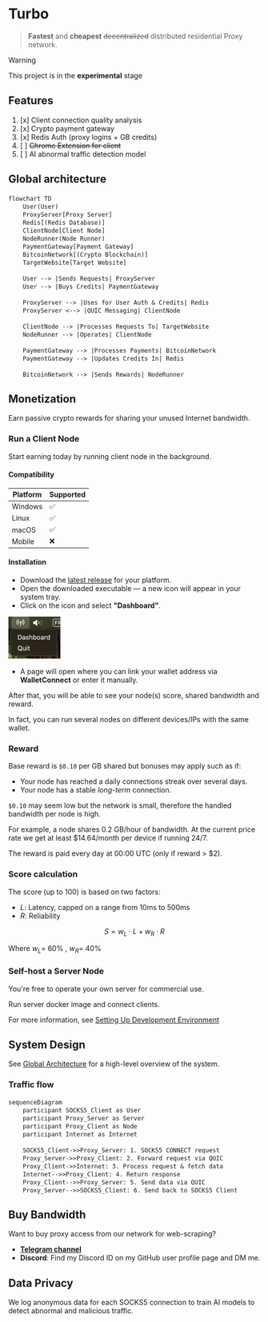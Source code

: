 # Turbo

> **Fastest** and **cheapest** ~~decentralized~~ distributed residential Proxy network.

> [!WARNING]
> This project is in the **experimental** stage

## Features

1. [x] Client connection quality analysis
2. [x] Crypto payment gateway
3. [x] Redis Auth (proxy logins + GB credits)
4. [ ] ~~Chrome Extension for client~~
5. [ ] AI abnormal traffic detection model

[//]: # (7. [ ] LLM Data Extraction with Cuelang)

## Global architecture

```mermaid
flowchart TD
    User(User)
    ProxyServer[Proxy Server]
    Redis[(Redis Database)]
    ClientNode[Client Node]
    NodeRunner(Node Runner)
    PaymentGateway[Payment Gateway]
    BitcoinNetwork[(Crypto Blockchain)]
    TargetWebsite[Target Website]

    User --> |Sends Requests| ProxyServer
    User --> |Buys Credits| PaymentGateway

    ProxyServer --> |Uses for User Auth & Credits| Redis
    ProxyServer <--> |QUIC Messaging| ClientNode

    ClientNode --> |Processes Requests To| TargetWebsite
    NodeRunner --> |Operates| ClientNode

    PaymentGateway --> |Processes Payments| BitcoinNetwork
    PaymentGateway --> |Updates Credits In| Redis

    BitcoinNetwork --> |Sends Rewards| NodeRunner
```

## Monetization

Earn passive crypto rewards for sharing your unused Internet bandwidth.

### Run a Client Node

Start earning today by running client node in the background.

#### Compatibility

| Platform | Supported |
|----------|-----------|
| Windows  | ✅         |
| Linux    | ✅         |
| macOS    | ✅         |
| Mobile   | ❌         |

#### Installation

- Download the [latest release](https://github.com/L1shed/Turbo/releases) for your platform.
- Open the downloaded executable — a new icon will appear in your system tray.
- Click on the icon and select **"Dashboard"**.

![img.png](.github/assets/img.png)
- A page will open where you can link your wallet address via **WalletConnect** or enter it manually.

After that, you will be able to see your node(s) score, shared bandwidth and reward.

In fact, you can run several nodes on different devices/IPs with the same wallet.

### Reward

Base reward is `$0.10` per GB shared but bonuses may apply such as if:
* Your node has reached a daily connections streak over several days.
* Your node has a stable _long-term_ connection.

`$0.10` may seem low but the network is small, therefore the handled bandwidth per node is high.

For example, a node shares 0.2 GB/hour of bandwidth.
At the current price rate we get at least $14.64/month per device if running 24/7.

The reward is paid every day at 00:00 UTC (only if reward > $2).

### Score calculation

The score (up to 100) is based on two factors:
- $L$: Latency, capped on a range from 10ms to 500ms
- $R$: Reliability

$$
S = w_L \cdot L + w_R \cdot R
$$

Where $w_L =$ 60% , $w_R =$ 40%

### Self-host a Server Node

You're free to operate your own server for commercial use.

Run server docker image and connect clients.

For more information, see [Setting Up Development Environment](CONTRIBUTING.md#setting-up-development-environment)


## System Design

See [Global Architecture](#global-architecture) for a high-level overview of the system.

### Traffic flow

```mermaid
sequenceDiagram
    participant SOCKS5_Client as User
    participant Proxy_Server as Server
    participant Proxy_Client as Node
    participant Internet as Internet

    SOCKS5_Client->>Proxy_Server: 1. SOCKS5 CONNECT request
    Proxy_Server->>Proxy_Client: 2. Forward request via QUIC
    Proxy_Client->>Internet: 3. Process request & fetch data
    Internet-->>Proxy_Client: 4. Return response
    Proxy_Client-->>Proxy_Server: 5. Send data via QUIC
    Proxy_Server-->>SOCKS5_Client: 6. Send back to SOCKS5 Client
```

## Buy Bandwidth

Want to buy proxy access from our network for web-scraping?

* [**Telegram channel**](https://t.me/node_turbo)
* **Discord**: Find my Discord ID on my GitHub user profile page and DM me.

[//]: # (Join our [**Discord server**]&#40;https://discord.gg/ZqdvQkSEc7&#41; and create a ticket.)

## Data Privacy

We log anonymous data for each SOCKS5 connection to train AI models to detect abnormal and malicious traffic.